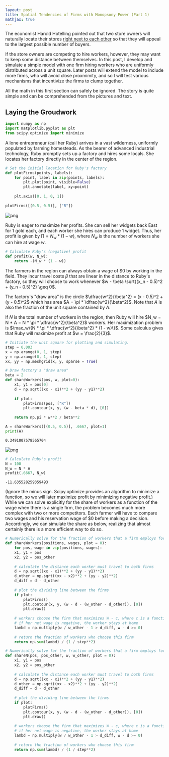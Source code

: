 ```yaml
---
layout: post
title: Spatial Tendencies of Firms with Monopsony Power (Part 1)
mathjax: true
---
```


The economist Harold Hotelling pointed out that two store owners will naturally locate their stores [right next to each other](https://en.wikipedia.org/wiki/Hotelling%27s_law) so that they will appeal to the largest possible number of buyers. 

If the store owners are competing to hire workers, however, they may want to keep some distance between themselves. In this post, I develop and simulate a simple model with one firm hiring workers who are uniformly distributed across a unit square. Later posts will extend the model to include more firms, who will avoid close proxmimity, and so I will test various mechanisms that incentivize the firms to clump together.

All the math in this first section can safely be ignored. The story is quite simple and can be comprehended from the pictures and text.

## Laying the Groudwork

```python
import numpy as np
import matplotlib.pyplot as plt
from scipy.optimize import minimize
```

A lone entrepreneur (call her Ruby) arrives in a vast wilderness, uniformly populated by farming homesteads. As the bearer of advanced industrial technology, Ruby promptly sets up a factory and hires some locals. She locates her factory directly in the center of the region.


```python
# Set the initial location for Ruby's factory
def plotFirms(points, labels):
    for point, label in zip(points, labels):
        plt.plot(point, visible=False)
        plt.annotate(label, xy=point)
        
    plt.axis([0, 1, 0, 1])
    
plotFirms([(0.5, 0.5)], ["R"])
```


![png](output_2_0.png)


Ruby is eager to maximize her profits. She can sell her widgets back East for 1 gold each, and each worker she hires can produce 1 widget. Thus, her profit is given by $\prod = N_w * (1 - w)$, where $N_w$ is the number of workers she can hire at wage $w$. 


```python
# Calculate Ruby's (negative) profit
def profit(w, N_w):
    return -(N_w * (1 - w))  
```

The farmers in the region can always obtain a wage of \$0 by working in the field. They incur travel costs $\beta$ that are linear in the distance to Ruby's factory, so they will choose to work whenever $w - \beta \sqrt{(x_n - 0.5)^2 + (y_n - 0.5)^2} \geq 0$.

The factory's "draw area" is the circle $\dfrac{w^2}{\beta^2} = (x - 0.5)^2 + (y - 0.5)^2$ which has area $A = \pi * \dfrac{w^2}{\beta^2}$. Note that $A$ is also the fraction of the unit square contained by $A$.

If $N$ is the total number of workers in the region, then Ruby will hire $N_w = N * A = N * \pi * \dfrac{w^2}{\beta^2}$ workers. Her maximization problem is $\max_w\{N * \pi * \dfrac{w^2}{\beta^2} * (1 - w)\}$. Some calculus gives that Ruby will maximize profit at $w = \frac{2}{3}$.


```python
# Initiate the unit square for plotting and simulating.
step = 0.003
x = np.arange(0, 1, step)
y = np.arange(0, 1, step)
xx, yy = np.meshgrid(x, y, sparse = True)
```


```python
# Draw factory's "draw area"
beta = 2
def shareWorkers(pos, w, plot=0):
    x1, y1 = pos[0]
    d = np.sqrt((xx - x1)**2 + (yy - y1)**2)
    
    if plot:
        plotFirms(pos, ["R"])
        plt.contour(x, y, (w - beta * d), [0])
        
    return np.pi * w**2 / beta**2

A = shareWorkers([(0.5, 0.5)], .6667, plot=1)
print(A)
```

    0.3491007578565704
    


![png](output_7_1.png)



```python
# Calculate Ruby's profit
N = 100
N_w = N * A
profit(.6667, N_w)
```




    -11.635528259359493



(Ignore the minus sign. Scipy.optimize provides an algorithm to minimize a function, so we will later maximize profit by minimizing negative profit.) While we can solve explicitly for the share of workers as a function of the wage when there is a single firm, the problem becomes much more complex with two or more competitors. Each farmer will have to compare two wages and his reservation wage of \$0 before making a decision. Accordingly, we can simulate the share as below, realizing that almost certainly there is a more efficient way to do so.


```python
# Numerically solve for the fraction of workers that a firm employs for a given wage.
def shareWorkers(positions, wages, plot = 0):
    for pos, wage in zip(positions, wages):
    x1, y1 = pos
    x2, y2 = pos_other
    
    # calculate the distance each worker must travel to both firms
    d = np.sqrt((xx - x1)**2 + (yy - y1)**2)
    d_other = np.sqrt((xx - x2)**2 + (yy - y2)**2)
    d_diff = d - d_other
    
    # plot the dividing line between the firms
    if plot:
        plotFirms()
        plt.contour(x, y, (w - d - (w_other - d_other)), [0])
        plt.draw()
    
    # workers choose the firm that maximizes W - c, where c is a function of distance
    # if her net wage is negative, the worker stays at home
    lambd = np.multiply(w / w_other - 1 > d_diff, w - d >= 0)
    
    # return the fraction of workers who choose this firm
    return np.sum(lambd) / (1 / step**2)
```


```python
# Numerically solve for the fraction of workers that a firm employs for a given wage.
def shareN(pos, pos_other, w, w_other, plot = 0):
    x1, y1 = pos
    x2, y2 = pos_other
    
    # calculate the distance each worker must travel to both firms
    d = np.sqrt((xx - x1)**2 + (yy - y1)**2)
    d_other = np.sqrt((xx - x2)**2 + (yy - y2)**2)
    d_diff = d - d_other
    
    # plot the dividing line between the firms
    if plot:
        plotFirms()
        plt.contour(x, y, (w - d - (w_other - d_other)), [0])
        plt.draw()
    
    # workers choose the firm that maximizes W - c, where c is a function of distance
    # if her net wage is negative, the worker stays at home
    lambd = np.multiply(w / w_other - 1 > d_diff, w - d >= 0)
    
    # return the fraction of workers who choose this firm
    return np.sum(lambd) / (1 / step**2)
```



